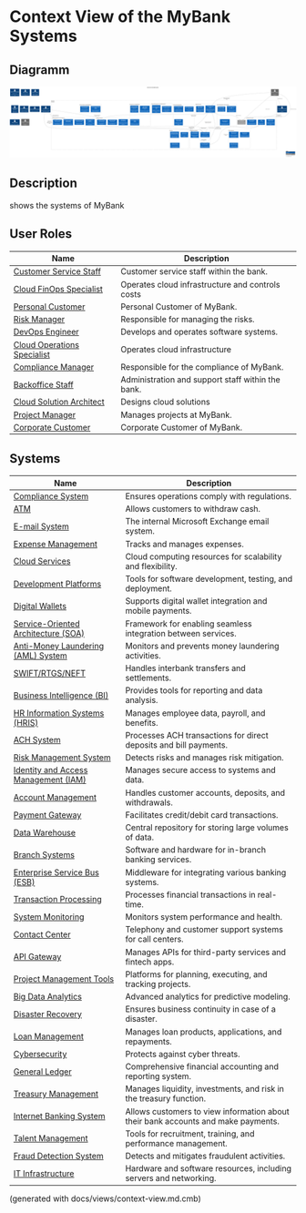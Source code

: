 # Context View of the MyBank Systems

## Diagramm
![Context View of the MyBank Systems](../mybank/context-view.png)

## Description
shows the systems of MyBank
## User Roles
| Name | Description |
|---|---|
| [Customer Service Staff](../mybank/user-role/customer-service-staff.md) | Customer service staff within the bank. |
| [Cloud FinOps Specialist](../mybank/it-management/cloud-finops-specialist.md) | Operates cloud infrastructure and controls costs |
| [Personal Customer](../mybank/user-role/personal-customer.md) | Personal Customer of MyBank. |
| [Risk Manager](../mybank/compliance/risk-manager.md) | Responsible for managing the risks. |
| [DevOps Engineer](../mybank/project-management/devops-engineer.md) | Develops and operates software systems. |
| [Cloud Operations Specialist](../mybank/it-management/cloud-operations-specialist.md) | Operates cloud infrastructure |
| [Compliance Manager](../mybank/compliance/compliance-manager.md) | Responsible for the compliance of MyBank. |
| [Backoffice Staff](../mybank/user-role/backoffice-staff.md) | Administration and support staff within the bank. |
| [Cloud Solution Architect](../mybank/it-management/cloud-solution-architect.md) | Designs cloud solutions |
| [Project Manager](../mybank/project-management/project-manager.md) | Manages projects at MyBank. |
| [Corporate Customer](../mybank/user-role/corporate-customer.md) | Corporate Customer of MyBank. |
## Systems
| Name | Description |
|---|---|
| [Compliance System](../mybank/compliance/compliance-system.md) | Ensures operations comply with regulations. |
| [ATM](../mybank/customer-channels/atm.md) | Allows customers to withdraw cash. |
| [E-mail System](../mybank/email-system.md) | The internal Microsoft Exchange email system. |
| [Expense Management](../mybank/financial-management/expense-management-system.md) | Tracks and manages expenses. |
| [Cloud Services](../mybank/infrastructure-management/cloud-services-system.md) | Cloud computing resources for scalability and flexibility. |
| [Development Platforms](../mybank/project-management/dev-platforms.md) | Tools for software development, testing, and deployment. |
| [Digital Wallets](../mybank/digital-banking/digital-wallets-system.md) | Supports digital wallet integration and mobile payments. |
| [Service-Oriented Architecture (SOA)](../mybank/integration-middleware/soa.md) | Framework for enabling seamless integration between services. |
| [Anti-Money Laundering (AML) System](../mybank/compliance/aml-system.md) | Monitors and prevents money laundering activities. |
| [SWIFT/RTGS/NEFT](../mybank/payment/swift-rtgs-neft-system.md) | Handles interbank transfers and settlements. |
| [Business Intelligence (BI)](../mybank/data-management/business-intelligence-system.md) | Provides tools for reporting and data analysis. |
| [HR Information Systems (HRIS)](../mybank/human-resources/hris.md) | Manages employee data, payroll, and benefits. |
| [ACH System](../mybank/payment/ach-system.md) | Processes ACH transactions for direct deposits and bill payments. |
| [Risk Management System](../mybank/compliance/risk-management-system.md) | Detects risks and manages risk mitigation. |
| [Identity and Access Management (IAM)](../mybank/security/identity-access-management-system.md) | Manages secure access to systems and data. |
| [Account Management](../mybank/core-banking/account-management-system.md) | Handles customer accounts, deposits, and withdrawals. |
| [Payment Gateway](../mybank/payment/payment-gateway-system.md) | Facilitates credit/debit card transactions. |
| [Data Warehouse](../mybank/data-management/data-warehouse-system.md) | Central repository for storing large volumes of data. |
| [Branch Systems](../mybank/customer-channels/branch-systems.md) | Software and hardware for in-branch banking services. |
| [Enterprise Service Bus (ESB)](../mybank/integration-middleware/esb.md) | Middleware for integrating various banking systems. |
| [Transaction Processing](../mybank/core-banking/transaction-processing-system.md) | Processes financial transactions in real-time. |
| [System Monitoring](../mybank/infrastructure-management/system-monitoring-system.md) | Monitors system performance and health. |
| [Contact Center](../mybank/customer-channels/contact-center-system.md) | Telephony and customer support systems for call centers. |
| [API Gateway](../mybank/integration-middleware/api-gateway.md) | Manages APIs for third-party services and fintech apps. |
| [Project Management Tools](../mybank/project-management/project-management-tools.md) | Platforms for planning, executing, and tracking projects. |
| [Big Data Analytics](../mybank/data-management/big-data-analytics-system.md) | Advanced analytics for predictive modeling. |
| [Disaster Recovery](../mybank/security/disaster-recovery-system.md) | Ensures business continuity in case of a disaster. |
| [Loan Management](../mybank/core-banking/loan-management-system.md) | Manages loan products, applications, and repayments. |
| [Cybersecurity](../mybank/security/cybersecurity-system.md) | Protects against cyber threats. |
| [General Ledger](../mybank/financial-management/general-ledger-system.md) | Comprehensive financial accounting and reporting system. |
| [Treasury Management](../mybank/financial-management/treasury-management-system.md) | Manages liquidity, investments, and risk in the treasury function. |
| [Internet Banking System](../mybank/digital-banking/internet-banking-system.md) | Allows customers to view information about their bank accounts and make payments. |
| [Talent Management](../mybank/human-resources/talent-management-system.md) | Tools for recruitment, training, and performance management. |
| [Fraud Detection System](../mybank/compliance/fraud-detection-system.md) | Detects and mitigates fraudulent activities. |
| [IT Infrastructure](../mybank/infrastructure-management/it-infrastructure-system.md) | Hardware and software resources, including servers and networking. |


(generated with docs/views/context-view.md.cmb)
